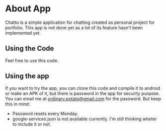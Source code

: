 # About App
Chatto is a simple application for chatting created as personal project for portfolio. This app is not done yet as a lot of its feature hasn't been implemented yet. 

## Using the Code
Feel free to use this code. 

## Using the app
If you want to try the app, you can clone this code and compile it to android or make an APK of it, but there is password in the app for security purpose. You can email me at ordinary.potato@gmail.com for the password. But keep this in mind:
* Password resets every Monday.
* google-services.json is not available currently. I'm still thinking wheter to include it or not.
